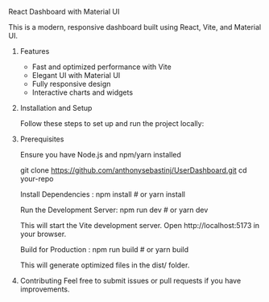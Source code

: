 React Dashboard with Material UI

This is a modern, responsive dashboard built using React, Vite, and Material UI.

1. Features
    - Fast and optimized performance with Vite
    - Elegant UI with Material UI
    - Fully responsive design
    - Interactive charts and widgets

2. Installation and Setup

   Follow these steps to set up and run the project locally:

3. Prerequisites 

   Ensure you have Node.js and npm/yarn installed

   git clone https://github.com/anthonysebastinj/UserDashboard.git
   cd your-repo

   Install Dependencies : 
   npm install  # or yarn install

   Run the Development Server:
   npm run dev  # or yarn dev

   This will start the Vite development server. Open http://localhost:5173 in your browser.

   Build for Production : 
   npm run build  # or yarn build

   This will generate optimized files in the dist/ folder.

5. Contributing
   Feel free to submit issues or pull requests if you have improvements.
